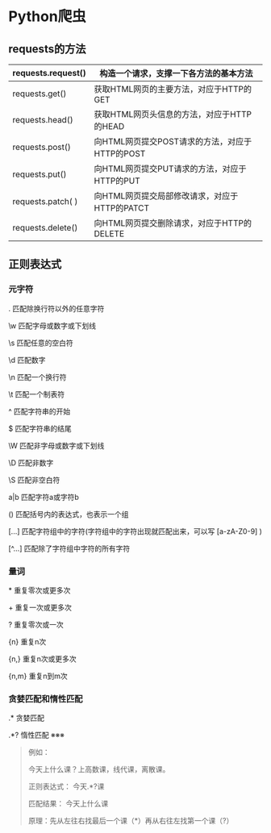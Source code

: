 # Python爬虫



## requests的方法   

| requests.request() | 构造一个请求，支撑一下各方法的基本方法         |
| ------------------ | ---------------------------------------------- |
| requests.get()     | 获取HTML网页的主要方法，对应于HTTP的GET        |
| requests.head()    | 获取HTML网页头信息的方法，对应于HTTP的HEAD     |
| requests.post()    | 向HTML网页提交POST请求的方法，对应于HTTP的POST |
| requests.put()     | 向HTML网页提交PUT请求的方法，对应于HTTP的PUT   |
| requests.patch( )  | 向HTML网页提交局部修改请求，对应于HTTP的PATCT  |
| requests.delete()  | 向HTML网页提交删除请求，对应于HTTP的DELETE     |

 



## 正则表达式

 

### 元字符 

.		匹配除换⾏符以外的任意字符

\w 	匹配字⺟或数字或下划线

\s 	 匹配任意的空⽩符

\d 	 匹配数字

\n 	 匹配⼀个换⾏符

\t 	  匹配⼀个制表符



^ 	  匹配字符串的开始

$ 	  匹配字符串的结尾



\W    匹配⾮字⺟或数字或下划线

\D 	匹配⾮数字

\S 	匹配⾮空⽩符

a|b    匹配字符a或字符b

() 	 匹配括号内的表达式，也表示⼀个组

[...]    匹配字符组中的字符(字符组中的字符出现就匹配出来，可以写  [a-zA-Z0-9]  ) 

\[^\.\.\.]   匹配除了字符组中字符的所有字符



### 量词

\*	     重复零次或更多次

\+		 重复⼀次或更多次

? 	    重复零次或⼀次

{n}	   重复n次

{n,} 	 重复n次或更多次

{n,m}   重复n到m次



### 贪婪匹配和惰性匹配

.*       贪婪匹配

.*? 	惰性匹配 ※※※

> 例如：
>
> 今天上什么课？上高数课，线代课，离散课。
>
> 正则表达式：  今天.*?课
>
> 匹配结果：	  今天上什么课
>
> 原理：先从左往右找最后一个课（*）再从右往左找第一个课（?）



